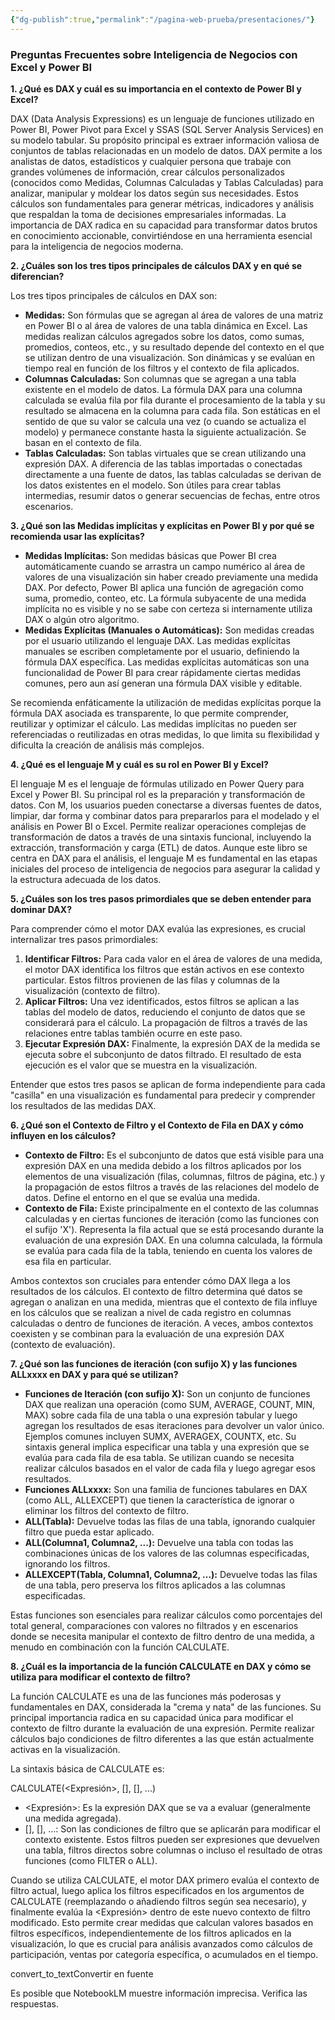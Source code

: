 ```yaml
---
{"dg-publish":true,"permalink":"/pagina-web-prueba/presentaciones/"}
---
```





<div class="transclusion internal-embed is-loaded"><div class="markdown-embed">



### Preguntas Frecuentes sobre Inteligencia de Negocios con Excel y Power BI

**1. ¿Qué es DAX y cuál es su importancia en el contexto de Power BI y Excel?**

DAX (Data Analysis Expressions) es un lenguaje de funciones utilizado en Power BI, Power Pivot para Excel y SSAS (SQL Server Analysis Services) en su modelo tabular. Su propósito principal es extraer información valiosa de conjuntos de tablas relacionadas en un modelo de datos. DAX permite a los analistas de datos, estadísticos y cualquier persona que trabaje con grandes volúmenes de información, crear cálculos personalizados (conocidos como Medidas, Columnas Calculadas y Tablas Calculadas) para analizar, manipular y moldear los datos según sus necesidades. Estos cálculos son fundamentales para generar métricas, indicadores y análisis que respaldan la toma de decisiones empresariales informadas. La importancia de DAX radica en su capacidad para transformar datos brutos en conocimiento accionable, convirtiéndose en una herramienta esencial para la inteligencia de negocios moderna.

**2. ¿Cuáles son los tres tipos principales de cálculos DAX y en qué se diferencian?**

Los tres tipos principales de cálculos en DAX son:

- **Medidas:** Son fórmulas que se agregan al área de valores de una matriz en Power BI o al área de valores de una tabla dinámica en Excel. Las medidas realizan cálculos agregados sobre los datos, como sumas, promedios, conteos, etc., y su resultado depende del contexto en el que se utilizan dentro de una visualización. Son dinámicas y se evalúan en tiempo real en función de los filtros y el contexto de fila aplicados.
- **Columnas Calculadas:** Son columnas que se agregan a una tabla existente en el modelo de datos. La fórmula DAX para una columna calculada se evalúa fila por fila durante el procesamiento de la tabla y su resultado se almacena en la columna para cada fila. Son estáticas en el sentido de que su valor se calcula una vez (o cuando se actualiza el modelo) y permanece constante hasta la siguiente actualización. Se basan en el contexto de fila.
- **Tablas Calculadas:** Son tablas virtuales que se crean utilizando una expresión DAX. A diferencia de las tablas importadas o conectadas directamente a una fuente de datos, las tablas calculadas se derivan de los datos existentes en el modelo. Son útiles para crear tablas intermedias, resumir datos o generar secuencias de fechas, entre otros escenarios.

**3. ¿Qué son las Medidas implícitas y explícitas en Power BI y por qué se recomienda usar las explícitas?**

- **Medidas Implícitas:** Son medidas básicas que Power BI crea automáticamente cuando se arrastra un campo numérico al área de valores de una visualización sin haber creado previamente una medida DAX. Por defecto, Power BI aplica una función de agregación como suma, promedio, conteo, etc. La fórmula subyacente de una medida implícita no es visible y no se sabe con certeza si internamente utiliza DAX o algún otro algoritmo.
- **Medidas Explícitas (Manuales o Automáticas):** Son medidas creadas por el usuario utilizando el lenguaje DAX. Las medidas explícitas manuales se escriben completamente por el usuario, definiendo la fórmula DAX específica. Las medidas explícitas automáticas son una funcionalidad de Power BI para crear rápidamente ciertas medidas comunes, pero aun así generan una fórmula DAX visible y editable.

Se recomienda enfáticamente la utilización de medidas explícitas porque la fórmula DAX asociada es transparente, lo que permite comprender, reutilizar y optimizar el cálculo. Las medidas implícitas no pueden ser referenciadas o reutilizadas en otras medidas, lo que limita su flexibilidad y dificulta la creación de análisis más complejos.

**4. ¿Qué es el lenguaje M y cuál es su rol en Power BI y Excel?**

El lenguaje M es el lenguaje de fórmulas utilizado en Power Query para Excel y Power BI. Su principal rol es la preparación y transformación de datos. Con M, los usuarios pueden conectarse a diversas fuentes de datos, limpiar, dar forma y combinar datos para prepararlos para el modelado y el análisis en Power BI o Excel. Permite realizar operaciones complejas de transformación de datos a través de una sintaxis funcional, incluyendo la extracción, transformación y carga (ETL) de datos. Aunque este libro se centra en DAX para el análisis, el lenguaje M es fundamental en las etapas iniciales del proceso de inteligencia de negocios para asegurar la calidad y la estructura adecuada de los datos.

**5. ¿Cuáles son los tres pasos primordiales que se deben entender para dominar DAX?**

Para comprender cómo el motor DAX evalúa las expresiones, es crucial internalizar tres pasos primordiales:

1. **Identificar Filtros:** Para cada valor en el área de valores de una medida, el motor DAX identifica los filtros que están activos en ese contexto particular. Estos filtros provienen de las filas y columnas de la visualización (contexto de filtro).
2. **Aplicar Filtros:** Una vez identificados, estos filtros se aplican a las tablas del modelo de datos, reduciendo el conjunto de datos que se considerará para el cálculo. La propagación de filtros a través de las relaciones entre tablas también ocurre en este paso.
3. **Ejecutar Expresión DAX:** Finalmente, la expresión DAX de la medida se ejecuta sobre el subconjunto de datos filtrado. El resultado de esta ejecución es el valor que se muestra en la visualización.

Entender que estos tres pasos se aplican de forma independiente para cada "casilla" en una visualización es fundamental para predecir y comprender los resultados de las medidas DAX.

**6. ¿Qué son el Contexto de Filtro y el Contexto de Fila en DAX y cómo influyen en los cálculos?**

- **Contexto de Filtro:** Es el subconjunto de datos que está visible para una expresión DAX en una medida debido a los filtros aplicados por los elementos de una visualización (filas, columnas, filtros de página, etc.) y la propagación de estos filtros a través de las relaciones del modelo de datos. Define el entorno en el que se evalúa una medida.
- **Contexto de Fila:** Existe principalmente en el contexto de las columnas calculadas y en ciertas funciones de iteración (como las funciones con el sufijo 'X'). Representa la fila actual que se está procesando durante la evaluación de una expresión DAX. En una columna calculada, la fórmula se evalúa para cada fila de la tabla, teniendo en cuenta los valores de esa fila en particular.

Ambos contextos son cruciales para entender cómo DAX llega a los resultados de los cálculos. El contexto de filtro determina qué datos se agregan o analizan en una medida, mientras que el contexto de fila influye en los cálculos que se realizan a nivel de cada registro en columnas calculadas o dentro de funciones de iteración. A veces, ambos contextos coexisten y se combinan para la evaluación de una expresión DAX (contexto de evaluación).

**7. ¿Qué son las funciones de iteración (con sufijo X) y las funciones ALLxxxx en DAX y para qué se utilizan?**

- **Funciones de Iteración (con sufijo X):** Son un conjunto de funciones DAX que realizan una operación (como SUM, AVERAGE, COUNT, MIN, MAX) sobre cada fila de una tabla o una expresión tabular y luego agregan los resultados de esas iteraciones para devolver un valor único. Ejemplos comunes incluyen SUMX, AVERAGEX, COUNTX, etc. Su sintaxis general implica especificar una tabla y una expresión que se evalúa para cada fila de esa tabla. Se utilizan cuando se necesita realizar cálculos basados en el valor de cada fila y luego agregar esos resultados.
- **Funciones ALLxxxx:** Son una familia de funciones tabulares en DAX (como ALL, ALLEXCEPT) que tienen la característica de ignorar o eliminar los filtros del contexto de filtro.
- **ALL(Tabla):** Devuelve todas las filas de una tabla, ignorando cualquier filtro que pueda estar aplicado.
- **ALL(Columna1, Columna2, ...):** Devuelve una tabla con todas las combinaciones únicas de los valores de las columnas especificadas, ignorando los filtros.
- **ALLEXCEPT(Tabla, Columna1, Columna2, ...):** Devuelve todas las filas de una tabla, pero preserva los filtros aplicados a las columnas especificadas.

Estas funciones son esenciales para realizar cálculos como porcentajes del total general, comparaciones con valores no filtrados y en escenarios donde se necesita manipular el contexto de filtro dentro de una medida, a menudo en combinación con la función CALCULATE.

**8. ¿Cuál es la importancia de la función CALCULATE en DAX y cómo se utiliza para modificar el contexto de filtro?**

La función CALCULATE es una de las funciones más poderosas y fundamentales en DAX, considerada la "crema y nata" de las funciones. Su principal importancia radica en su capacidad única para modificar el contexto de filtro durante la evaluación de una expresión. Permite realizar cálculos bajo condiciones de filtro diferentes a las que están actualmente activas en la visualización.

La sintaxis básica de CALCULATE es:

CALCULATE(<Expresión>, [<Filtro1>], [<Filtro2>], ...)

- <Expresión>: Es la expresión DAX que se va a evaluar (generalmente una medida agregada).
- [<Filtro1>], [<Filtro2>], ...: Son las condiciones de filtro que se aplicarán para modificar el contexto existente. Estos filtros pueden ser expresiones que devuelven una tabla, filtros directos sobre columnas o incluso el resultado de otras funciones (como FILTER o ALL).

Cuando se utiliza CALCULATE, el motor DAX primero evalúa el contexto de filtro actual, luego aplica los filtros especificados en los argumentos de CALCULATE (reemplazando o añadiendo filtros según sea necesario), y finalmente evalúa la <Expresión> dentro de este nuevo contexto de filtro modificado. Esto permite crear medidas que calculan valores basados en filtros específicos, independientemente de los filtros aplicados en la visualización, lo que es crucial para análisis avanzados como cálculos de participación, ventas por categoría específica, o acumulados en el tiempo.

convert_to_textConvertir en fuente

Es posible que NotebookLM muestre información imprecisa. Verifica las respuestas.

</div></div>


